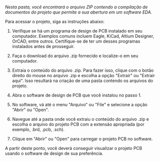 *Nesta pasta, você encontrará o arquivo ZIP contendo a compilação de documentos do projeto que permite a sua abertura em um software EDA.*

Para acessar o projeto, siga as instruções abaixo:

1. Verifique se há um programa de design de PCB instalado em seu computador. Exemplos comuns incluem Eagle, KiCad, Altium Designer, OrCAD, entre outros. Certifique-se de ter um desses programas instalados antes de prosseguir.

2. Faça o download do arquivo .zip fornecido e localize-o em seu computador.

3. Extraia o conteúdo do arquivo .zip. Para fazer isso, clique com o botão direito do mouse no arquivo .zip e escolha a opção "Extrair" ou "Extrair aqui". Isso resultará na criação de uma pasta contendo os arquivos do projeto.

4. Abra o software de design de PCB que você instalou no passo 1.

5. No software, vá até o menu "Arquivo" ou "File" e selecione a opção "Abrir" ou "Open".

6. Navegue até a pasta onde você extraiu o conteúdo do arquivo .zip e escolha o arquivo do projeto PCB com a extensão apropriada (por exemplo, .brd, .pcb, .sch).

7. Clique em "Abrir" ou "Open" para carregar o projeto PCB no software.

A partir deste ponto, você deverá conseguir visualizar o projeto PCB usando o software de design de sua preferência.
